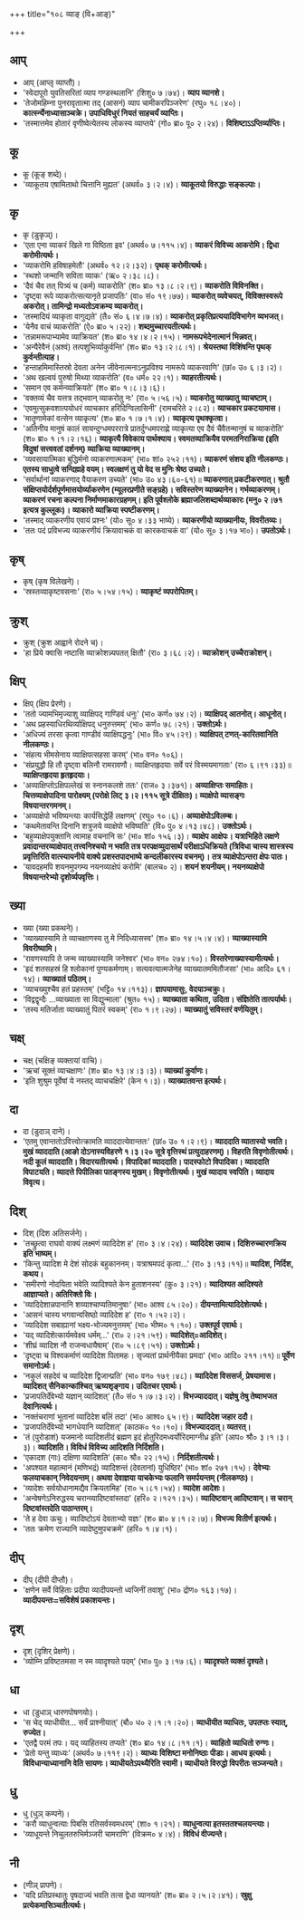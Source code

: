 +++
title="१०८ व्याङ् (वि+आङ्)"

+++

## आप्
- आप् (आप्लृ व्याप्तौ)।
- 'स्वेदापूरो युवतिसरितां व्याप गण्डस्थलानि' (शिशु० ७।७४)। **व्याप व्यानशे।**
- 'तेजोमहिम्ना पुनरावृतात्मा तद् (आसनं) व्याप चामीकरपिञ्जरेण' (रघु० १८।४०)। **कार्त्स्न्येनाध्यासाञ्चक्रे। उपाधिविधुरं नियतं साहचर्यं व्याप्तिः।**
- 'तस्मात्तमेव होतारं वृणीष्वेत्येतस्य लोकस्य व्याप्तये' (गो० ब्रा० पू० २।२४)। **विशिष्टाऽऽप्तिर्व्याप्तिः।**

## कू
- कू (कूङ् शब्दे)।
- 'व्याकूतय एषामिताथो चित्तानि मुह्यत' (अथर्व० ३।२।४)। **व्याकूतयो विरुद्धाः सङ्कल्पाः।**

## कृ
- कृ (डुकृञ्)।
- 'एता एना व्याकरं खिले गा विष्ठिता इव' (अथर्व० ७।११५।४)। **व्याकरं विविच्य आकरोमि। द्विधा करोमीत्यर्थः।**
- 'व्याकरोमि हविषाहमेतौ' (अथर्व० १२।२।३२)। **पृथक् करोमीत्यर्थः।**
- 'स्थशो जन्मानि सविता व्याकः' (ऋ० २।३८।८)।
- 'दैवं चैव तत् पित्र्यं च (कर्म) व्याकरोति' (श० ब्रा० १३।८।२।९)। **व्याकरोति विविनक्ति।**
- 'दृष्ट्वा रूपे व्याकरोत्सत्यानृते प्रजापतिः' (वा० सं० १९।७७)। **व्याकरोत् व्यवेचयत्, विविक्तस्वरूपे अकरोत्। तामिन्द्रो मध्यतोऽवक्रम्य व्याकरोत्।**
- 'तस्मादियं व्याकृता वागुद्यते' (तै० सं० ६।४।७।४)। **व्याकरोत् प्रकृतिप्रत्ययादिविभागेन व्यभजत्।**
- 'येनैव वाचं व्याकरोति' (ऐ० ब्रा० ५।२२)। **शब्दमुच्चारयतीत्यर्थः।**
- 'तन्नामरूपाभ्यामेव व्याक्रियत' (श० ब्रा० १४।४।२।१५)। **नामरूपभेदेनात्मानं भिन्नवत्।**
- 'अन्यैरेवैनं (अश्वं) तत्पशुभिर्व्याकुर्वन्ति' (श० ब्रा० १३।२।८।१)। **श्रेयस्तथा विशिंषन्ति पृथक् कुर्वन्तीत्याह।**
- 'हन्ताहमिमास्तिस्रो देवता अनेन जीवेनात्मनाऽनुप्रविश्य नामरूपे व्याकरवाणि' (छां० उ० ६।३।२)।
- 'अथ खल्वयं पुरुषो मिथ्या व्याकरोति' (व० धर्म० २२।१)। **व्याहरतीत्यर्थः।**
- 'समान एव कर्मन्व्याक्रियते' (श० ब्रा० १।८।३।६)।
- 'वक्तव्यं चैव यत्तत्र तद्भवान् व्याकरोतु नः' (रा० ५।५६।५)। **व्याकरोतु व्याख्यातु व्याचष्टाम्।**
- 'एवमुत्सुकवशात्पयोधरं व्याचकार हरिदिग्विलासिनी' (रामचरिते २।८२)। **व्याचकार प्रकटयामास।**
- 'मातॄणामेकां वत्सेन व्याकृत्य' (श० ब्रा० १।७।१।४)। **व्याकृत्य पृथक्कृत्वा।**
- 'अतिनीय मानुषं कालं सायन्दुग्धमपररात्रे प्रातर्दुग्धमपराह्णे व्याकृत्या एव दैवं चैवैतन्मानुषं च व्याकरोति' (श० ब्रा० १।१।२।१६)। **व्याकृत्यै विवेकाय पार्थक्याय। स्वमतव्याक्रियैव परमतनिराक्रिया (इति विदुषां सत्त्ववतां दर्शनम्) व्याक्रिया व्याख्यानम्।**
- 'व्यवसायात्मिका बुद्धिर्मनो व्याकरणात्मकम्' (भा० शां० २५२।११)। **व्याकरणं संशय इति नीलकण्ठः। एतस्य साधुत्वे सन्दिह्महे वयम्। स्वलक्षणं तु यो वेद स मुनिः श्रेष्ठ उच्यते।**
- 'सर्वार्थानां व्याकरणाद् वैयाकरण उच्यते' (भा० उ० ४३।६०-६१)॥ **व्याकरणात् प्रकटीकरणात्। श्रुतौ संक्षिप्तयोर्दर्शपूर्णमासयोर्व्याकरणेन (म्यूलरप्रणीते सङ्ग्रहे)। सविस्तरेण व्याख्यानेन। गर्भव्याकरणम्। व्याकरणं रचना कल्पना निर्माणमाकारग्रहणम्। इति पूर्वश्लोके ब्रह्माजलिशब्दार्थव्याकारः (मनु० २।७१ इत्यत्र कुल्लूकः)। व्याकारो व्याक्रिया स्पष्टीकरणम्।**
- 'तस्माद् व्याकरणीय एवायं प्रश्नः' (यो० सू० ४।३३ भाष्ये)। **व्याकरणीयो व्याख्यानीयः, विवरीतव्यः।**
- 'ततः पदं प्रविभज्य व्याकरणीयं क्रियावाचकं वा कारकवाचकं वा' (यो० सू० ३।१७ भा०)। **उपतोऽर्थः।**

## कृष्
- कृष् (कृष विलेखने)।
- 'स्रस्तव्याकृष्टवसनाः' (रा० ५।५४।१५)। **व्याकृष्टं व्यपरोपितम्।**

## क्रुश्
- क्रुश् (क्रुश आह्वाने रोदने च)।
- 'हा प्रिये क्वासि नष्टासि व्याक्रोशन्न्यपतत् क्षितौ' (रा० ३।६८।२)। **व्याक्रोशन् उच्चैराक्रोशन्।**

## क्षिप्
- क्षिप् (क्षिप प्रेरणे)।
- 'ततो ज्यामभिमृज्याशु व्याक्षिपद् गाण्डिवं धनुः' (भा० कर्ण० ७४।२)। **व्याक्षिपद् आतनोत्। आधूनोत्।**
- 'अथ प्रहस्याधिरथिर्व्याक्षिपद् धनुरुत्तमम्' (भा० कर्ण० ७८।२१)। **उक्तोऽर्थः।**
- 'अधिज्यं तरसा कृत्वा गाण्डीवं व्याक्षिपद्धनुः' (भा० वि० ४५।२९)। **व्याक्षिपत् टणत्-कारितवानिति नीलकण्ठः।**
- 'संहत्य भीमसेनाय व्याक्षिपत्सहसा करम्' (भा० वन० १०६)।
- 'संप्रयुद्धौ हि तौ दृष्ट्वा बलिनौ रामरावणौ। व्याक्षिप्तहृदयाः सर्वे परं विस्मयमागताः' (रा० ६।९१।३३)॥ **व्याक्षिप्तहृदया हृतहृदयाः।**
- 'अव्याक्षिप्तोऽक्षिपल्लेखं स स्नानकलशे ततः' (राज० ३।३७१)। **अव्याक्षिप्तः समाहितः। चित्तव्याक्षेपादिना पारोक्ष्यम् (परोक्षे लिट् ३।२।११५ सूत्रे दीक्षितः)। व्याक्षेपो व्यासङ्गः विषयान्तरगमनम्।**
- 'अव्याक्षेपो भविष्यन्त्याः कार्यसिद्धेर्हि लक्षणम्' (रघु० १०।६)। **अव्याक्षेपोऽविलम्बः।**
- 'कथमेतावन्ति दिनानि शत्रुजये व्याक्षेपो भविष्यति' (वि० पु० ४।१३।४८)। **उक्तोऽर्थः।**
- 'बहुव्याक्षेपयुक्तानि त्वामाह वचनानि सः' (भा० शां० १५६।३)। **व्याक्षेप आक्षेपः। यत्राभिहिते लक्षणे प्रवादान्तरव्याक्षेपात् तत्त्वनिश्चयो न भवति तत्र परपक्षव्युदासार्थं परीक्षाऽधिक्रियते (त्रिविधा चास्य शास्त्रस्य प्रवृत्तिरिति वात्स्यायनीये वाक्ये प्रशस्तपादभाष्ये कन्दलीकारस्य वचनम्)। तत्र व्याक्षेपोऽन्तरा क्षेपः पातः।**
- 'यावदहमपि शयनमुपगम्य नयनव्याक्षेपं करोमि' (बालच० २)। **शयनं शयनीयम्। नयनव्याक्षेपो विषयान्तरेभ्यो दृशोर्व्यपवृत्तिः।**

## ख्या
 - ख्या (ख्या प्रकथने)।
- 'व्याख्यास्यामि ते व्याचक्षाणस्य तु मे निदिध्यासस्व' (श० ब्रा० १४।५।४।४)। **व्याख्यास्यामि विवरीष्यामि।**
- 'रावणस्यापि ते जन्म व्याख्यास्यामि जनेश्वर' (भा० वन० २७४।१०)। **विस्तरेणाख्यास्यामीत्यर्थः।**
- 'इदं शतसहस्रं हि श्लोकानां पुण्यकर्मणाम्। सत्यवत्यात्मजेनेह व्याख्यातममितौजसा' (भा० आदि० ६१।१४)। **व्याख्यातं पठितम्।**
- 'व्याचख्युश्चैव हतं प्रहस्तम्' (भट्टि० १४।११३)। **ज्ञापयामासुः, वेदयाञ्चक्रुः।**
- 'विद्वद्वृन्दैः …व्याख्याता सा विद्युन्माला' (श्रुत० १५)। **व्याख्याता कथिता, उदिता। संज्ञितेति तात्पर्यार्थः।**
- 'तस्य मतिर्जाता व्याख्यातुं पितरं स्वकम्' (रा० १।९।२७)। **व्याख्यातुं सविस्तरं वर्णयितुम्।**

## चक्ष्
- चक्ष् (चक्षिङ् व्यक्तायां वाचि)।
- 'ऋचां सूक्तं व्याचक्षाणः' (श० ब्रा० १३।४।३।३)। **व्याख्यां कुर्वाणः।**
- 'इति शुश्रुम पूर्वेषां ये नस्तद् व्याचचक्षिरे' (केन १।३)। **व्याख्यातवन्त इत्यर्थः।**

## दा
- दा (डुदाञ् दाने)।
- 'एतमु एवान्ततोऽवित्त्वोत्क्रामति व्याददात्येवान्ततः' (छां० उ० १।२।९)। **व्याददाति व्यातास्यो भवति। मुखं व्याददाति (आङो दोऽनास्यविहरणे १।३।२० सूत्रे वृत्तिस्थं प्रत्युदाहरणम्)। विहरति विवृणोतीत्यर्थः। नदी कूलं व्याददाति। विदारयतीत्यर्थः। विपादिकां व्याददाति। पादस्फोटो विपादिका। व्याददाति विपाटयति। व्यादत्ते पिपीलिका पतङ्गस्य मुखम्। विवृणोतीत्यर्थः। मुखं व्यादाय स्वपिति। व्यादाय विवृत्य।**

## दिश्
- दिश् (दिश अतिसर्जने)।
- 'तच्छ्रुत्वा राघवो वाक्यं लक्ष्मणं व्यादिदेश ह' (रा० ३।४।२४)। **व्यादिदेश उवाच। दिशिरुच्चारणक्रिय इति भाष्यम्।**
- 'किन्तु व्यादिश मे देशं सोदकं बहुकाननम्। यत्राश्रमपदं कृत्वा…' (रा० ३।१३।११)॥ **व्यादिश, निर्दिश, कथय।**
- 'समीरणो नोदयिता भवेति व्यादिश्यते केन हुताशनस्य' (कु० ३।२१)। **व्यादिश्यत आदिश्यते आज्ञाप्यते। अतिरिक्तो विः।**
- 'व्यादिदेशान्नपानानि शय्याश्चाप्यतिमानुषाः' (भा० आश्व ८५।२०)। **दीयन्तामित्यादिदेशेत्यर्थः।**
- 'आसनं चास्य भगवान्वसिष्ठो व्यादिदेश ह' (रा० १।५२।२)।
- 'व्यादिदेश सबाह्यानां भक्ष्य-भोज्यमनुत्तमम्' (भा० भीष्म० १।१०)। **उक्तपूर्व एवार्थः।**
- 'यद् व्यादिशेत्कार्यमवेक्ष्य धर्मम्…' (रा० २।२१।५९)। **व्यादिशेत्=आदिशेत्।**
- 'शीघ्रं व्यादिश नौ राजन्वधायैषाम्' (रा० ५।८९।५१)। **उक्तोऽर्थः।**
- 'दृष्ट्वा च विश्वकर्माणं व्यादिदेश पितामहः। सृज्यतां प्रार्थनीयैका प्रमदा' (भा० आदि० २११।११)॥ **पूर्वेण समानोऽर्थः।**
- 'नकुलं सहदेवं च व्यादिदेश द्विजान्प्रति' (भा० वन० १७९।४८)। **व्यादिदेश विससर्ज, प्रेषयामास। व्यादिशत् सैनिकान्कांश्चित् ऋष्यशृङ्गाय। उदितचर एवार्थः।**
- 'प्रजापतिर्देवेभ्यो यज्ञान् व्यादिशत्' (तै० सं० १।७।३।२)। **विभज्याददात्। यज्ञेषु तेषु तेष्वाभजत देवानित्यर्थः।**
- 'नक्तंचराणां भूतानां व्यादिदेश बलिं तदा' (भा० आश्व० ६५।९)। **व्यादिदेश जहार ददौ।**
- 'प्रजापतिर्देवेभ्यो भागधेयानि व्यादिशत्' (काठक० १०।१०)। **विभज्याददात्। व्यतरत्।**
- 'तं (पुरोडाशं) यजमानो व्यादिशतीदं ब्रह्मण इदं होतुरिदमध्वर्योरिदमाग्नीध्र इति' (आप० श्रौ० ३।१।३।३)। **व्यादिशति। विविधं विविच्य आदिशति निर्दिशति।**
- 'एकादश (गाः) दक्षिणा व्यादिशति' (का० श्रौ० २२।१५)। **निर्दिशतीत्यर्थः।**
- 'अपश्यत महात्मानं (मणिभद्रं) व्यादिशन्तं (देवतानां) युधिष्ठिर' (भा० शां० २७१।१५)। **देवेभ्यः फलयाचकान् निवेदयन्तम्। अथवा देवाज्ञया याचकेभ्यः फलानि समर्पयन्तम् (नीलकण्ठः)।**
- 'व्यादेशः सर्वयोधानामद्यैव क्रियतामिह' (रा० ५।८१।५४)। **व्यादेश आदेशः।**
- 'अन्वेषणेऽनिरुद्धस्य चरान्व्यादिष्टवांस्तदा' (हरि० २।१२१।३५)। **व्यादिष्टवान् आदिष्टवान्। स चरान् दिष्टवांस्तदेति पाठान्तरम्।**
- 'ते ह देवा ऊचुः। व्यादिष्टोऽयं देवताभ्यो यज्ञः' (श० ब्रा० ४।१।२।७)। **विभज्य वितीर्ण इत्यर्थः।**
- 'ततः क्रमेण राज्यानि व्यादेष्टुमुपचक्रमे' (हरि० १।४।१)।

## दीप्
- दीप् (दीपी दीप्तौ)।
- 'क्षणेन सर्वे विहिताः प्रदीपा व्यादीपयन्तो ध्वजिनीं तवाशु' (भा० द्रोण० १६३।१७)। **व्यादीपयन्तः=सविशेषं प्रकाशयन्तः।**

## दृश्
- दृश् (दृशिर् प्रेक्षणे)।
- 'व्योम्नि प्रविष्टतमसा न स्म व्यादृश्यते पदम्' (भा० पु० ३।१७।६)। **व्यादृश्यते व्यक्तं दृश्यते।**

## धा
- धा (डुधाञ् धारणपोषणयोः)।
- 'स चेद् व्याधीयीत… सर्वं प्राश्नीयात्' (बौ० ध० २।१।१।२०)। **व्याधीयीत व्याधितः, उपतप्तः स्यात्, रुज्येत।**
- 'एतद्वै परमं तपः। यद् व्याहितस्य तप्यते' (श० ब्रा० १४।८।११।१)। **व्याहितो व्याधितो रुग्णः।**
- 'प्रेतो यन्तु व्याध्यः' (अथर्व० ७।११९।२)। **व्याध्यः विशिष्टा मनोनिष्ठाः पीडाः। आधय इत्यर्थः। विविधान्याध्यानानि वेति सायणः। व्याधीयतेऽपथ्यैरिति स्वामी। व्याधीयते विरुद्धो विपरीतः सञ्जन्यते।**

## धु
- धु (धुञ् कम्पने)।
- 'करौ व्याधुन्वत्याः पिबसि रतिसर्वस्वमधरम्' (शा० १।२१)। **व्याधुन्वत्या इतस्ततश्चलयन्त्याः।**
- 'व्याधूयन्ते निचुलतरुभिर्मञ्जरी चामराणि' (विक्रम० ४।४)। **विविधं वीज्यन्ते।**

## नी
- (णीञ् प्रापणे)।
- 'यदि प्रतिप्रस्थातुः पृषदाज्यं भवति तत्स द्वेधा व्यानयते' (श० ब्रा० २।५।२।४१)। **स्रुक्षु प्रत्येकमासिञ्चतीत्यर्थः।** 
